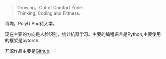 > Growing，Out of Comfort Zone.  
> Thinking, Coding and Fittness.

肖均，PolyU Phd待入学。

现在主要的方向是人脸识别，统计机器学习。主要的编程语言是Python,主要使用的框架是pytorch.

开源作品主要是[Github](https://github.com/Gwan-Siu).

